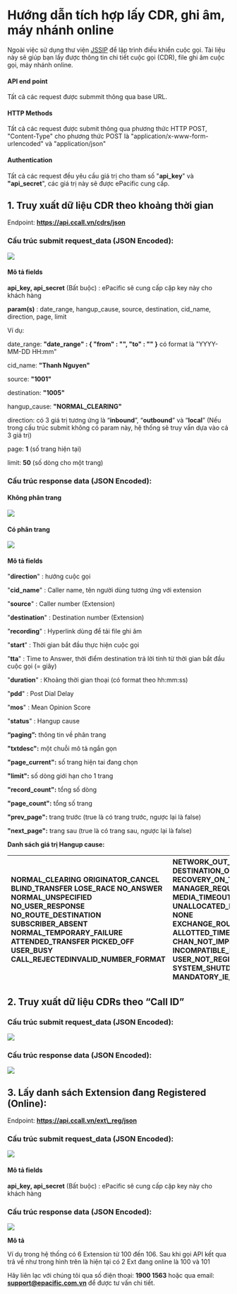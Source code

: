 # Hướng dẫn tích hợp lấy CDR, ghi âm, máy nhánh online

Ngoài việc sử dụng thư viện [JSSIP](http://jssip.net/) để lập trình điều khiển cuộc gọi. Tài liệu này sẽ giúp bạn lấy được thông tin chi tiết cuộc gọi \(CDR\), file ghi âm cuộc gọi, máy nhánh online.

#### **API end point**

 Tất cả các request được submmit thông qua base URL.

#### **HTTP Methods**

 Tất cả các request được submit thông qua phương thức HTTP POST, "Content-Type" cho phương thức POST là "application/x-www-form-urlencoded" và "application/json"

#### **Authentication**

 Tất cả các request đều yêu cầu giá trị cho tham số "**api\_key**" và **"api\_secret**", các giá trị này sẽ được ePacific cung cấp. 

## **1. Truy xuất dữ liệu CDR theo khoảng thời gian**

 Endpoint: **https://api.ccall.vn/cdrs/json**

### **Cấu trúc submit request\_data \(JSON Encoded\):**

![](https://raw.githubusercontent.com/nguyenquangtoan/docs-ccall-vn/master/.gitbook/assets/api-submission.png)

#### **Mô tả fields**

 **api\_key, api\_secret** \(Bất buộc\) : ePacific sẽ cung cấp cặp key này cho khách hàng

 **param\(s\)** : date\_range, hangup\_cause, source, destination, cid\_name, direction, page, limit

 Ví dụ:

date\_range: **"date\_range" : { "from" : "", "to" : "" }** có format là "YYYY-MM-DD HH:mm"

cid\_name: **"Thanh Nguyen"**

source: **"1001"**

destination: **"1005"**

hangup\_cause: **"NORMAL\_CLEARING"** 

direction: có 3 giá trị tương ứng là “**inbound**”, “**outbound**” và “**local**” \(Nếu trong cấu trúc submit không có param này, hệ thống sẽ truy vấn dựa vào cả 3 giá trị\)

page: **1** \(số trang hiện tại\)

limit: **50** \(số dòng cho một trang\)

### **Cấu trúc response data \(JSON Encoded\):**

#### Không phân trang

![](https://raw.githubusercontent.com/nguyenquangtoan/docs-ccall-vn/master/.gitbook/assets/api-nonpage.png)

#### Có phân trang

![](https://raw.githubusercontent.com/nguyenquangtoan/docs-ccall-vn/master/.gitbook/assets/api-paging.png)



#### **Mô tả fields**

 "**direction**" : hướng cuộc gọi

 "**cid\_name**" : Caller name, tên người dùng tương ứng với extension

 "**source**" : Caller number \(Extension\)

 "**destination**" : Destination number \(Extension\)

 "**recording**" : Hyperlink dùng để tải file ghi âm

 "**start**" : Thời gian bắt đầu thực hiện cuộc gọi

 "**tta**" : Time to Answer, thời điểm destination trả lời tính từ thời gian bắt đầu cuộc gọi \(= giây\)

 "**duration**" : Khoảng thời gian thoại \(có format theo hh:mm:ss\)

 "**pdd**" : Post Dial Delay 

 "**mos**" : Mean Opinion Score 

 "**status**" : Hangup cause

**“paging”:** thông tin về phân trang

**"txtdesc":** một chuỗi mô tả ngắn gọn

**"page\_current":** số trang hiện tai đang chọn

**"limit":** số dòng giới hạn cho 1 trang

**"record\_count":** tổng số dòng

**"page\_count":**  tổng số trang

**"prev\_page":** trang trước \(true là có trang trước, ngược lại là false\) 

**"next\_page":** trang sau \(true là có trang sau, ngược lại là false\)

**Danh sách giá trị Hangup cause:**

| NORMAL\_CLEARING ORIGINATOR\_CANCEL BLIND\_TRANSFER LOSE\_RACE NO\_ANSWER NORMAL\_UNSPECIFIED NO\_USER\_RESPONSE NO\_ROUTE\_DESTINATION SUBSCRIBER\_ABSENT NORMAL\_TEMPORARY\_FAILURE ATTENDED\_TRANSFER PICKED\_OFF USER\_BUSY CALL\_REJECTEDINVALID\_NUMBER\_FORMAT | NETWORK\_OUT\_OF\_ORDER DESTINATION\_OUT\_OF\_ORDER RECOVERY\_ON\_TIMER\_EXPIRE MANAGER\_REQUEST MEDIA\_TIMEOUT UNALLOCATED\_NUMBER NONE EXCHANGE\_ROUTING\_ERROR ALLOTTED\_TIMEOUT CHAN\_NOT\_IMPLEMENTED INCOMPATIBLE\_DESTINATION USER\_NOT\_REGISTERED SYSTEM\_SHUTDOWN MANDATORY\_IE\_MISSING |
| :--- | :--- |


## **2. Truy xuất dữ liệu CDRs theo “Call ID”**

### **Cấu trúc submit request\_data \(JSON Encoded\):**

![](https://raw.githubusercontent.com/nguyenquangtoan/docs-ccall-vn/master/.gitbook/assets/api-callid.png)

### **Cấu trúc response data \(JSON Encoded\):**

![](https://raw.githubusercontent.com/nguyenquangtoan/docs-ccall-vn/master/.gitbook/assets/api-callid-re1.png)

## **3. Lấy danh sách Extension đang Registered \(Online\):** 

 Endpoint: **https://api.ccall.vn/ext\_reg/json**

### **Cấu trúc submit request\_data \(JSON Encoded\):**

![](https://raw.githubusercontent.com/nguyenquangtoan/docs-ccall-vn/master/.gitbook/assets/api-ext.png)

#### **Mô tả fields**

 **api\_key, api\_secret** \(Bất buộc\) : ePacific sẽ cung cấp cặp key này cho khách hàng

### **Cấu trúc response data \(JSON Encoded\):**

![](https://raw.githubusercontent.com/nguyenquangtoan/docs-ccall-vn/master/.gitbook/assets/api-ext-online.png)

**Mô tả**

 Ví dụ trong hệ thống có 6 Extension từ 100 đến 106. Sau khi gọi API kết qua trả về như trong hình trên là hiện tại có 2 Ext đang online là 100 và 101 





Hãy liên lạc với chúng tôi qua số điện thoại: **1900 1563** hoặc qua email: **support@epacific.com.vn** để được tư vấn chi tiết.

